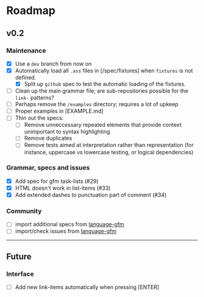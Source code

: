 # Roadmap

## v0.2

### Maintenance

- [x] Use a `dev` branch from now on
- [x] Automatically load all `.ass` files in [/spec/fixtures] when `fixtures` is not defined.
  - [x] Split up `github` spec to test the automatic loading of the fixtures.
- [ ] Clean up the main grammar file; are sub-repositories possible for the `link-` patterns?
- [ ] Perhaps remove the `/examples` directory; requires a lot of upkeep
- [ ] Proper examples in [EXAMPLE.md]
- [ ] Thin out the specs:
  - [ ] Remove unneccessary repeated elements that provide context unimportant to syntax highlighting
  - [ ] Remove duplicates
  - [ ] Remove tests aimed at interpretation rather than representation (for instance, uppercase vs lowercase testing, or logical dependencies)

### Grammar, specs and issues

- [x] Add spec for gfm task-lists (#29)
- [x] HTML doesn't work in list-items (#33)
- [x] Add extended dashes to punctuation part of comment (#34)

### Community

- [ ] import additional specs from [language-gfm]
- [ ] import/check issues from [language-gfm]

[language-gfm]: /atom/language-gfm

---

## Future

### Interface

- [ ] Add new link-items automatically when pressing [ENTER]
